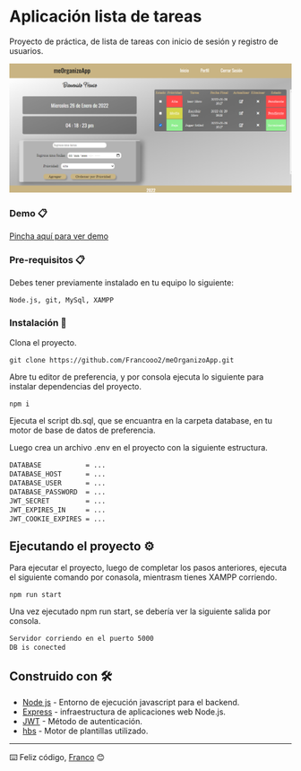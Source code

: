 # Aplicación lista de tareas

Proyecto de práctica, de lista de tareas con inicio de sesión y registro de usuarios.

![Perfil principal.](https://github.com/Francooo2/meOrganizoApp/blob/main/src/public/img/profile.png?raw=true "Perfil principal")


### Demo 📋

[Pincha aquí para ver demo](https://www.meorganizo.digital/)

### Pre-requisitos 📋

Debes tener previamente instalado en tu equipo lo siguiente:

```
Node.js, git, MySql, XAMPP
```

### Instalación 🔧

Clona el proyecto.

```
git clone https://github.com/Francooo2/meOrganizoApp.git
```

Abre tu editor de preferencia, y por consola ejecuta lo siguiente para instalar dependencias del proyecto.

```
npm i
```

Ejecuta el script db.sql, que se encuantra en la carpeta database, en tu motor de base de datos de preferencia.

Luego crea un archivo .env en el proyecto con la siguiente estructura.

```
DATABASE           = ...
DATABASE_HOST      = ...
DATABASE_USER      = ...
DATABASE_PASSWORD  = ...
JWT_SECRET         = ...
JWT_EXPIRES_IN     = ...
JWT_COOKIE_EXPIRES = ...
```

## Ejecutando el proyecto ⚙️

Para ejecutar el proyecto, luego de completar los pasos anteriores, ejecuta el siguiente comando por conasola, mientrasm tienes XAMPP corriendo.

```
npm run start
```
Una vez ejecutado npm run start, se debería ver la siguiente salida por consola.

```
Servidor corriendo en el puerto 5000
DB is conected
```

## Construido con 🛠️

* [Node js](https://nodejs.org/es/) - Entorno de ejecución javascript para el backend.
* [Express](https://expressjs.com/es/) - infraestructura de aplicaciones web Node.js.
* [JWT](https://jwt.io/) - Método de autenticación.
* [hbs](https://handlebarsjs.com/) - Motor de plantillas utilizado.

---
⌨️ Feliz código, [Franco](https://github.com/Francooo2) 😊